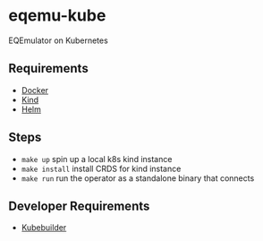 # eqemu-kube

EQEmulator on Kubernetes

## Requirements
- [Docker](https://docs.docker.com/engine/install/)
- [Kind](https://kind.sigs.k8s.io/docs/user/quick-start/#installation)
- [Helm](https://helm.sh/docs/intro/install/)

## Steps
- `make up` spin up a local k8s kind instance
- `make install` install CRDS for kind instance
- `make run` run the operator as a standalone binary that connects


## Developer Requirements
- [Kubebuilder](https://book.kubebuilder.io/quick-start.html#installation)